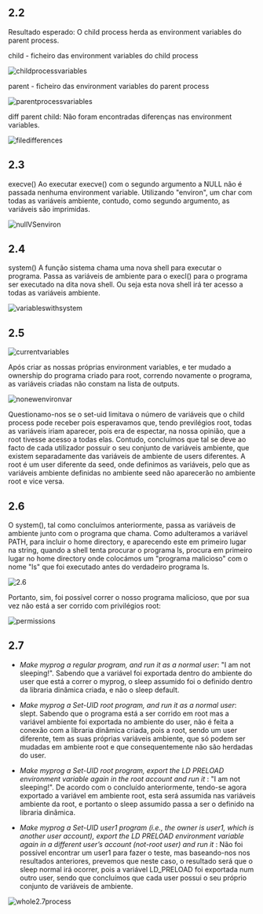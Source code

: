 ## 2.2
Resultado esperado: O child process herda as environment variables do parent process.

child - ficheiro das environment variables do child process

![childprocessvariables](https://git.fe.up.pt/fsi/fsi2324/logs/l05g04/-/blob/main/Docs/childprocess.png)

parent - ficheiro das environment variables do parent process

![parentprocessvariables](https://git.fe.up.pt/fsi/fsi2324/logs/l05g04/-/blob/main/Docs/parentprocess.png)

diff parent child: Não foram encontradas diferenças nas environment variables.

![filedifferences](https://git.fe.up.pt/fsi/fsi2324/logs/l05g04/-/blob/main/Docs/2.2ProcessDifference.png)

## 2.3
execve() 
Ao executar execve() com o segundo argumento a NULL não é passada nenhuma environment variable.
Utilizando "environ", um char com todas as variáveis ambiente, contudo, como segundo argumento, as variáveis são imprimidas.

![nullVSenviron](https://git.fe.up.pt/fsi/fsi2324/logs/l05g04/-/blob/main/Docs/2.3EnvironmentalShown.png)

## 2.4
system()
A função sistema chama uma nova shell para executar o programa. Passa as variáveis de ambiente para o execl() para o programa ser executado na dita nova shell. Ou seja esta nova shell irá ter acesso a todas as variáveis ambiente.

![variableswithsystem](https://git.fe.up.pt/fsi/fsi2324/logs/l05g04/-/blob/main/Docs/2.4System.png)

## 2.5

![currentvariables](https://git.fe.up.pt/fsi/fsi2324/logs/l05g04/-/blob/main/Docs/2.5CodeRun.png)

Após criar as nossas próprias environment variables, e ter mudado a ownership do programa criado para root, correndo novamente o programa, as variáveis criadas não constam na lista de outputs. 

![nonewenvironvar](https://git.fe.up.pt/fsi/fsi2324/logs/l05g04/-/blob/main/Docs/2.5NoNewEnvironVar.png)

Questionamo-nos se o set-uid limitava o número de variáveis que o child process pode receber pois esperavamos que, tendo previlégios root, todas as variáveis iriam aparecer, pois era de espectar, na nossa opinião, que a root tivesse acesso a todas elas. Contudo, concluímos que tal se deve ao facto de cada utilizador possuir o seu conjunto de variáveis ambiente, que existem separadamente das variáveis de ambiente de users diferentes. A root é um user diferente da seed, onde definimos as variáveis, pelo que as variáveis ambiente definidas no ambiente seed não aparecerão no ambiente root e vice versa.

## 2.6
O system(), tal como concluímos anteriormente, passa as variáveis de ambiente junto com o programa que chama. Como adulteramos a variável PATH, para incluir o home directory, e aparecendo este em primeiro lugar na string, quando a shell tenta procurar o programa ls, procura em primeiro lugar no home directory onde colocámos um "programa malicioso" com o nome "ls" que foi executado antes do verdadeiro programa ls. 

![2.6](https://git.fe.up.pt/fsi/fsi2324/logs/l05g04/-/blob/main/Docs/2.6.png)

Portanto, sim, foi possível correr o nosso programa malicioso, que por sua vez não está a ser corrido com privilégios root:

![permissions](https://git.fe.up.pt/fsi/fsi2324/logs/l05g04/-/blob/main/Docs/2.6permissions.png)


## 2.7
- *Make myprog a regular program, and run it as a normal user*: "I am not sleeping!". Sabendo que a variável foi exportada dentro do ambiente do user que está a correr o myprog, o sleep assumido foi o definido dentro da libraria dinâmica criada, e não o sleep default.

- *Make myprog a Set-UID root program, and run it as a normal user*: slept. Sabendo que o programa está a ser corrido em root mas a variável ambiente foi exportada no ambiente do user, não é feita a conexão com a libraria dinâmica criada, pois a root, sendo um user diferente, tem as suas próprias variáveis ambiente, que só podem ser mudadas em ambiente root e que consequentemente não são herdadas do user.

- *Make myprog a Set-UID root program, export the LD PRELOAD environment variable again in the root account and run it* : "I am not sleeping!". De acordo com o concluído anteriormente, tendo-se agora exportado a variável em ambiente root, esta será assumida nas variáveis ambiente da root, e portanto o sleep assumido passa a ser o definido na libraria dinâmica.

- *Make myprog a Set-UID user1 program (i.e., the owner is user1, which is another user account), export the LD PRELOAD environment variable again in a different user’s account (not-root user) and run it* : Não foi possível encontrar um user1 para fazer o teste, mas baseando-nos nos resultados anteriores, prevemos que neste caso, o resultado será que o sleep normal irá ocorrer, pois a variável LD_PRELOAD foi exportada num outro user, sendo que concluímos que cada user possui o seu próprio conjunto de variáveis de ambiente.

![whole2.7process](https://git.fe.up.pt/fsi/fsi2324/logs/l05g04/-/blob/main/Docs/2.7.png)
